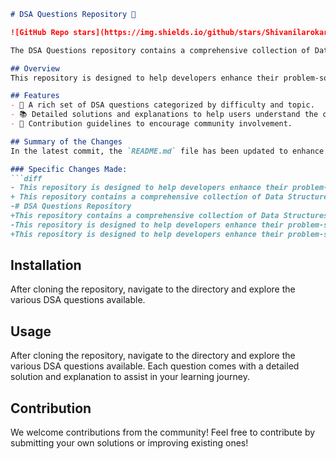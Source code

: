 ```markdown
# DSA Questions Repository 🚀

![GitHub Repo stars](https://img.shields.io/github/stars/Shivanilarokar/DSA-Questions-) ![GitHub forks](https://img.shields.io/github/forks/Shivanilarokar/DSA-Questions-) ![GitHub issues](https://img.shields.io/github/issues/Shivanilarokar/DSA-Questions-)

The DSA Questions repository contains a comprehensive collection of Data Structures and Algorithms (DSA) questions along with solutions and explanations to facilitate learning and practice for developers at all levels.

## Overview
This repository is designed to help developers enhance their problem-solving skills through a rich set of DSA questions categorized by difficulty and topic. Detailed solutions and explanations are provided for each problem to help users understand the concepts.

## Features
- 🌟 A rich set of DSA questions categorized by difficulty and topic.
- 📚 Detailed solutions and explanations to help users understand the concepts.
- 🤝 Contribution guidelines to encourage community involvement.

## Summary of the Changes
In the latest commit, the `README.md` file has been updated to enhance clarity and provide better insights into the repository's purpose and features. The following changes were made:

### Specific Changes Made:
```diff
- This repository is designed to help developers enhance their problem-solving skills through a wide array of Data Structures and Algorithms (DSA) questions.
+ This repository contains a comprehensive collection of Data Structures and Algorithms (DSA) questions along with solutions and explanations to facilitate learning and practice for developers at all levels.
-# DSA Questions Repository
+This repository contains a comprehensive collection of Data Structures and Algorithms (DSA) questions along with solutions and explanations to facilitate learning and practice for developers at all levels.
-This repository is designed to help developers enhance their problem-solving skills through a wide array of Data Structures and Algorithms (DSA) questions.
+This repository is designed to help developers enhance their problem-solving skills through a wide array of Data Structures and Algorithms (DSA) questions.
```

## Installation
After cloning the repository, navigate to the directory and explore the various DSA questions available.

## Usage
After cloning the repository, navigate to the directory and explore the various DSA questions available. Each question comes with a detailed solution and explanation to assist in your learning journey.

## Contribution
We welcome contributions from the community! Feel free to contribute by submitting your own solutions or improving existing ones!
```